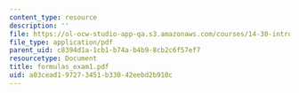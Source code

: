 ```yaml
---
content_type: resource
description: ''
file: https://ol-ocw-studio-app-qa.s3.amazonaws.com/courses/14-30-introduction-to-statistical-method-in-economics-spring-2006/a03cead197273451b33042eebd2b910c_formulas_exam1.pdf
file_type: application/pdf
parent_uid: c8394d1a-1cb1-b74a-b4b9-8cb2c6f57ef7
resourcetype: Document
title: formulas_exam1.pdf
uid: a03cead1-9727-3451-b330-42eebd2b910c
---
```

